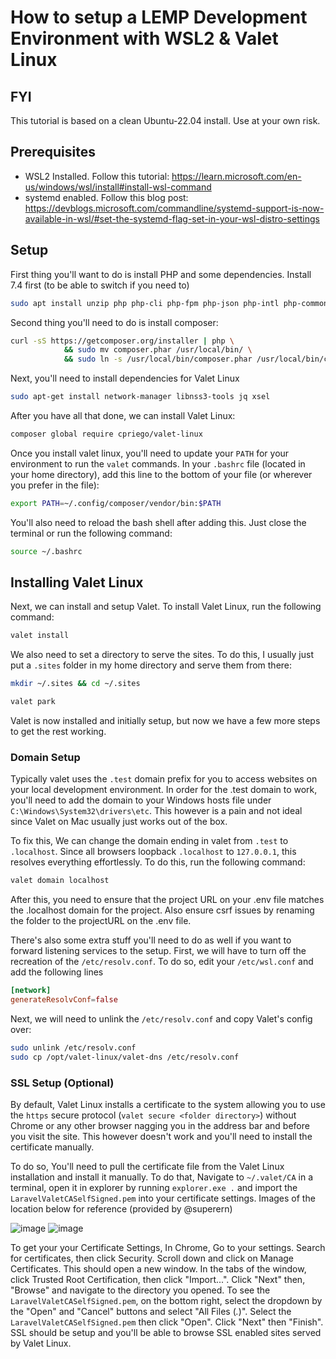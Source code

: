 # How to setup a LEMP Development Environment with WSL2 & Valet Linux

## FYI
This tutorial is based on a clean Ubuntu-22.04 install. Use at your own risk.

## Prerequisites
- WSL2 Installed. Follow this tutorial: https://learn.microsoft.com/en-us/windows/wsl/install#install-wsl-command
- systemd enabled. Follow this blog post: https://devblogs.microsoft.com/commandline/systemd-support-is-now-available-in-wsl/#set-the-systemd-flag-set-in-your-wsl-distro-settings

## Setup
First thing you'll want to do is install PHP and some dependencies. Install 7.4 first (to be able to switch if you need to)

```bash
sudo apt install unzip php php-cli php-fpm php-json php-intl php-common php-mysql php-zip php-gd php-mbstring php-curl php-xml php-pear php-bcmath 
```

Second thing you'll need to do is install composer:
```bash
curl -sS https://getcomposer.org/installer | php \
            && sudo mv composer.phar /usr/local/bin/ \
            && sudo ln -s /usr/local/bin/composer.phar /usr/local/bin/composer
```

Next, you'll need to install dependencies for Valet Linux

```bash
sudo apt-get install network-manager libnss3-tools jq xsel
```

After you have all that done, we can install Valet Linux:
```bash
composer global require cpriego/valet-linux
```

Once you install valet linux, you'll need to update your `PATH` for your environment to run the `valet` commands. In your `.bashrc` file (located in your home directory), add this line to the bottom of your file (or wherever you prefer in the file):

```bash
export PATH=~/.config/composer/vendor/bin:$PATH
```

You'll also need to reload the bash shell after adding this. Just close the terminal or run the following command:
```bash
source ~/.bashrc
```

## Installing Valet Linux
Next, we can install and setup Valet. To install Valet Linux, run the following command:

```bash
valet install
```
We also need to set a directory to serve the sites. To do this, I usually just put a `.sites` folder in my home directory and serve them from there:

```bash
mkdir ~/.sites && cd ~/.sites

valet park
```

Valet is now installed and initially setup, but now we have a few more steps to get the rest working.

### Domain Setup
Typically valet uses the `.test` domain prefix for you to access websites on your local development environment. In order for the .test domain to work, you'll need to add the domain to your Windows hosts file under `C:\Windows\System32\drivers\etc`. This however is a pain and not ideal since Valet on Mac usually just works out of the box.

To fix this, We can change the domain ending in valet from `.test` to `.localhost`. Since all browsers loopback `.localhost` to `127.0.0.1`, this resolves everything effortlessly. To do this, run the following command:

```bash
valet domain localhost
```

After this, you need to ensure that the project URL on your .env file matches the .localhost domain for the project. Also ensure csrf issues by renaming the folder to the projectURL on the .env file.

There's also some extra stuff you'll need to do as well if you want to forward listening services to the setup. First, we will have to turn off the recreation of the `/etc/resolv.conf`. To do so, edit your `/etc/wsl.conf` and add the following lines

```conf
[network]
generateResolvConf=false
```

Next, we will need to unlink the `/etc/resolv.conf` and copy Valet's config over:

```bash
sudo unlink /etc/resolv.conf
sudo cp /opt/valet-linux/valet-dns /etc/resolv.conf
```


### SSL Setup (Optional)
By default, Valet Linux installs a certificate to the system allowing you to use the `https` secure protocol (`valet secure <folder directory>`) without Chrome or any other browser nagging you in the address bar and before you visit the site. This however doesn't work and you'll need to install the certificate manually. 

To do so, You'll need to pull the certificate file from the Valet Linux installation and install it manually. To do that, Navigate to `~/.valet/CA` in a terminal, open it in explorer by running `explorer.exe .` and import the `LaravelValetCASelfSigned.pem` into your certificate settings. Images of the location below for reference (provided by @superern)

![image](https://user-images.githubusercontent.com/39351808/253739509-17fed0a5-55f2-4f09-bfb9-151f15d272a7.png)
![image](https://user-images.githubusercontent.com/39351808/253739515-6600d20f-6c6f-4c02-838c-6a0193be8dea.png)

To get your your Certificate Settings, In Chrome, Go to your settings. Search for certificates, then click Security. Scroll down and click on Manage Certificates. This should open a new window. In the tabs of the window, click Trusted Root Certification, then click "Import...". Click "Next" then, "Browse" and navigate to the directory you opened. To see the `LaravelValetCASelfSigned.pem`, on the bottom right, select the dropdown by the "Open" and "Cancel" buttons and select "All Files (*.*)". Select the `LaravelValetCASelfSigned.pem` then click "Open". Click "Next" then "Finish". SSL should be setup and you'll be able to browse SSL enabled sites served by Valet Linux.

